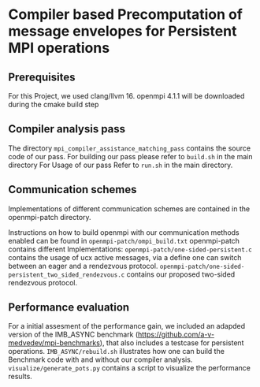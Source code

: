 # Compiler based Precomputation of message envelopes for Persistent MPI operations

## Prerequisites

For this Project, we used clang/llvm 16. openmpi 4.1.1 will be downloaded during the cmake build step

## Compiler analysis pass
The directory `mpi_compiler_assistance_matching_pass` contains the source code of our pass.
For building our pass please refer to `build.sh` in the main directory
For Usage of our pass Refer to `run.sh` in the main directory.

## Communication schemes
Implementations of different communication schemes are contained in the openmpi-patch directory.

Instructions on how to build openmpi with our communication methods enabled can be found in `openmpi-patch/ompi_build.txt` 
openmpi-patch contains different Implementations: `openmpi-patch/one-sided-persistent.c` contains the usage of ucx active messages, via a define one can switch between an eager and a rendezvous protocol.
`openmpi-patch/one-sided-persistent_two_sided_rendezvous.c` contains our proposed two-sided rendezvous protocol.

## Performance evaluation
For a  initial assesment of the performance gain, we included an adapded version of the IMB_ASYNC benchmark (https://github.com/a-v-medvedev/mpi-benchmarks), that also includes a testcase for persistent operations. `IMB_ASYNC/rebuild.sh` illustrates how one can build the Benchmark code with and without our compiler analysis. `visualize/generate_pots.py` contains a script to visualize the performance results.
